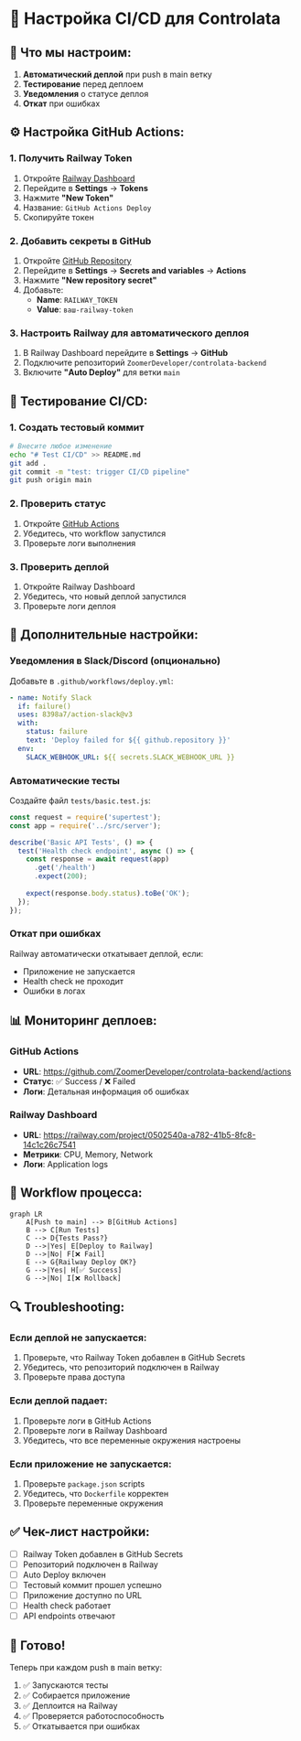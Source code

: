 # 🔄 Настройка CI/CD для Controlata

## 🎯 Что мы настроим:

1. **Автоматический деплой** при push в main ветку
2. **Тестирование** перед деплоем
3. **Уведомления** о статусе деплоя
4. **Откат** при ошибках

## ⚙️ Настройка GitHub Actions:

### 1. Получить Railway Token
1. Откройте [Railway Dashboard](https://railway.com/project/0502540a-a782-41b5-8fc8-14c1c26c7541)
2. Перейдите в **Settings** → **Tokens**
3. Нажмите **"New Token"**
4. Название: `GitHub Actions Deploy`
5. Скопируйте токен

### 2. Добавить секреты в GitHub
1. Откройте [GitHub Repository](https://github.com/ZoomerDeveloper/controlata-backend)
2. Перейдите в **Settings** → **Secrets and variables** → **Actions**
3. Нажмите **"New repository secret"**
4. Добавьте:
   - **Name**: `RAILWAY_TOKEN`
   - **Value**: `ваш-railway-token`

### 3. Настроить Railway для автоматического деплоя
1. В Railway Dashboard перейдите в **Settings** → **GitHub**
2. Подключите репозиторий `ZoomerDeveloper/controlata-backend`
3. Включите **"Auto Deploy"** для ветки `main`

## 🧪 Тестирование CI/CD:

### 1. Создать тестовый коммит
```bash
# Внесите любое изменение
echo "# Test CI/CD" >> README.md
git add .
git commit -m "test: trigger CI/CD pipeline"
git push origin main
```

### 2. Проверить статус
1. Откройте [GitHub Actions](https://github.com/ZoomerDeveloper/controlata-backend/actions)
2. Убедитесь, что workflow запустился
3. Проверьте логи выполнения

### 3. Проверить деплой
1. Откройте Railway Dashboard
2. Убедитесь, что новый деплой запустился
3. Проверьте логи деплоя

## 🔧 Дополнительные настройки:

### Уведомления в Slack/Discord (опционально)
Добавьте в `.github/workflows/deploy.yml`:

```yaml
- name: Notify Slack
  if: failure()
  uses: 8398a7/action-slack@v3
  with:
    status: failure
    text: 'Deploy failed for ${{ github.repository }}'
  env:
    SLACK_WEBHOOK_URL: ${{ secrets.SLACK_WEBHOOK_URL }}
```

### Автоматические тесты
Создайте файл `tests/basic.test.js`:

```javascript
const request = require('supertest');
const app = require('../src/server');

describe('Basic API Tests', () => {
  test('Health check endpoint', async () => {
    const response = await request(app)
      .get('/health')
      .expect(200);
    
    expect(response.body.status).toBe('OK');
  });
});
```

### Откат при ошибках
Railway автоматически откатывает деплой, если:
- Приложение не запускается
- Health check не проходит
- Ошибки в логах

## 📊 Мониторинг деплоев:

### GitHub Actions
- **URL**: https://github.com/ZoomerDeveloper/controlata-backend/actions
- **Статус**: ✅ Success / ❌ Failed
- **Логи**: Детальная информация об ошибках

### Railway Dashboard
- **URL**: https://railway.com/project/0502540a-a782-41b5-8fc8-14c1c26c7541
- **Метрики**: CPU, Memory, Network
- **Логи**: Application logs

## 🚀 Workflow процесса:

```mermaid
graph LR
    A[Push to main] --> B[GitHub Actions]
    B --> C[Run Tests]
    C --> D{Tests Pass?}
    D -->|Yes| E[Deploy to Railway]
    D -->|No| F[❌ Fail]
    E --> G{Railway Deploy OK?}
    G -->|Yes| H[✅ Success]
    G -->|No| I[❌ Rollback]
```

## 🔍 Troubleshooting:

### Если деплой не запускается:
1. Проверьте, что Railway Token добавлен в GitHub Secrets
2. Убедитесь, что репозиторий подключен в Railway
3. Проверьте права доступа

### Если деплой падает:
1. Проверьте логи в GitHub Actions
2. Проверьте логи в Railway Dashboard
3. Убедитесь, что все переменные окружения настроены

### Если приложение не запускается:
1. Проверьте `package.json` scripts
2. Убедитесь, что `Dockerfile` корректен
3. Проверьте переменные окружения

## ✅ Чек-лист настройки:

- [ ] Railway Token добавлен в GitHub Secrets
- [ ] Репозиторий подключен в Railway
- [ ] Auto Deploy включен
- [ ] Тестовый коммит прошел успешно
- [ ] Приложение доступно по URL
- [ ] Health check работает
- [ ] API endpoints отвечают

## 🎉 Готово!

Теперь при каждом push в main ветку:
1. ✅ Запускаются тесты
2. ✅ Собирается приложение  
3. ✅ Деплоится на Railway
4. ✅ Проверяется работоспособность
5. ✅ Откатывается при ошибках
